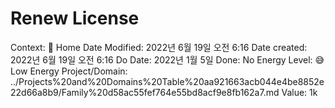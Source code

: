 # Renew License

Context: 🏡 Home
Date Modified: 2022년 6월 19일 오전 6:16
Date created: 2022년 6월 19일 오전 6:16
Do Date: 2022년 1월 5일
Done: No
Energy Level: 😅 Low Energy
Project/Domain: ../Projects%20and%20Domains%20Table%20aa921663acb044e4be8852e22d66a8b9/Family%20d58ac55fef764e55bd8acf9e8fb162a7.md
Value: 1k